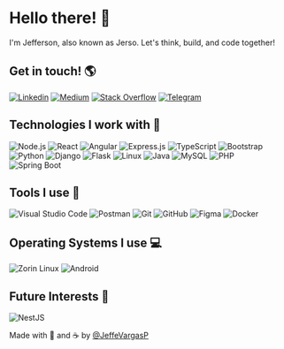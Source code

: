 # Hello there! 👋

I'm Jefferson, also known as Jerso. Let's think, build, and code together!

## Get in touch! 🌎

[![Linkedin](https://img.shields.io/badge/LinkedIn-0D1117?style=for-the-badge&logo=linkedin&logoColor=white)](https://www.linkedin.com/in/jeffvpf/)
[![Medium](https://img.shields.io/badge/Medium-0D1117?style=for-the-badge&logo=medium&logoColor=white)](https://medium.com/@jeffevargas)
[![Stack Overflow](https://img.shields.io/badge/Stack%20Overflow-0D1117?style=for-the-badge&logo=stackoverflow&logoColor=white)](https://stackoverflow.com/users/22200373/jefferson-vargas)
[![Telegram](https://img.shields.io/badge/Telegram-0D1117?style=for-the-badge&logo=telegram&logoColor=white)](https://t.me/JeffVargas)

## Technologies I work with 🚀

![Node.js](https://img.shields.io/badge/Node.js-0D1117?style=for-the-badge&logo=node.js&logoColor=white)
![React](https://img.shields.io/badge/React-0D1117?style=for-the-badge&logo=react&logoColor=white)
![Angular](https://img.shields.io/badge/Angular-0D1117?style=for-the-badge&logo=angular&logoColor=white)
![Express.js](https://img.shields.io/badge/Express.js-0D1117?style=for-the-badge&logo=express&logoColor=white)
![TypeScript](https://img.shields.io/badge/TypeScript-0D1117?style=for-the-badge&logo=typescript&logoColor=white)
![Bootstrap](https://img.shields.io/badge/Bootstrap-0D1117?style=for-the-badge&logo=bootstrap&logoColor=white)
![Python](https://img.shields.io/badge/Python-0D1117?style=for-the-badge&logo=python&logoColor=white)
![Django](https://img.shields.io/badge/Django-0D1117?style=for-the-badge&logo=django&logoColor=white)
![Flask](https://img.shields.io/badge/Flask-0D1117?style=for-the-badge&logo=flask&logoColor=white)
![Linux](https://img.shields.io/badge/Linux-0D1117?style=for-the-badge&logo=linux&logoColor=white)
![Java](https://img.shields.io/badge/Java-0D1117?style=for-the-badge&logo=openjdk&logoColor=white)
![MySQL](https://img.shields.io/badge/MySQL-0D1117?style=for-the-badge&logo=mysql&logoColor=white)
![PHP](https://img.shields.io/badge/PHP-0D1117?style=for-the-badge&logo=PHP&logoColor=white)
![Spring Boot](https://img.shields.io/badge/Spring%20Boot-0D1117?style=for-the-badge&logo=Springboot&logoColor=white)

## Tools I use 🔧

![Visual Studio Code](https://img.shields.io/badge/Visual%20Studio%20Code-0D1117?style=for-the-badge&logo=visual-studio-code&logoColor=white)
![Postman](https://img.shields.io/badge/Postman-0D1117?style=for-the-badge&logo=postman&logoColor=white)
![Git](https://img.shields.io/badge/Git-0D1117?style=for-the-badge&logo=git&logoColor=white)
![GitHub](https://img.shields.io/badge/GitHub-0D1117?style=for-the-badge&logo=github&logoColor=white)
![Figma](https://img.shields.io/badge/Figma-0D1117?style=for-the-badge&logo=figma&logoColor=white)
![Docker](https://img.shields.io/badge/Docker-0D1117?style=for-the-badge&logo=docker&logoColor=white)

## Operating Systems I use 💻

![Zorin Linux](https://img.shields.io/badge/Zorin%20Linux-0D1117?style=for-the-badge&logo=zorin&logoColor=white)
![Android](https://img.shields.io/badge/Android-0D1117?style=for-the-badge&logo=android&logoColor=white)

## Future Interests 🌟

![NestJS](https://img.shields.io/badge/NestJS-0D1117.svg?style=for-the-badge&logo=NestJS&logoColor=white)

Made with 💛 and ☕ by [@JeffeVargasP](https://github.com/JeffeVargasP)

